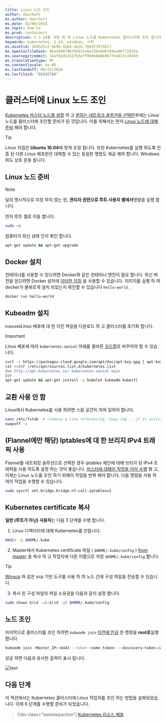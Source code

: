 ```yaml
---
title: Linux 노드 조인
author: daschott
ms.author: daschott
ms.date: 02/09/2018
ms.topic: how-to
ms.prod: containers
description: V 1.14를 사용 하 여 Linux 노드를 Kubernetes 클러스터에 조인 합니다.
keywords: kubernetes, 1.14, windows, 시작
ms.assetid: 3b05d2c2-4b9b-42b4-a61b-702df35f5b17
ms.openlocfilehash: 88ad448796702b3cebe71bb9d0189ea86f72635e
ms.sourcegitcommit: 1bafb5de322763e7f8b0e840b96774e813c39749
ms.translationtype: MT
ms.contentlocale: ko-KR
ms.lasthandoff: 06/22/2020
ms.locfileid: "85192780"
---
```

# <a name="joining-linux-nodes-to-a-cluster"></a>클러스터에 Linux 노드 조인

[Kubernetes 마스터 노드를 설정](creating-a-linux-master.md) 하 고 [원하는 네트워크 솔루션을 선택한](network-topologies.md)후에는 Linux 노드를 클러스터에 조인할 준비가 된 것입니다. 이를 위해서는 먼저 [Linux 노드에 대해 준비](joining-linux-workers.md#preparing-a-linux-node) 해야 합니다.
> [!tip]
> Linux 지침은 **Ubuntu 16.04**에 맞게 조정 됩니다. 또한 Kubernetes를 실행 하도록 인증 된 다른 Linux 배포판은 대체할 수 있는 동일한 명령도 제공 해야 합니다. Windows와도 상호 운용 됩니다.

## <a name="preparing-a-linux-node"></a>Linux 노드 준비

> [!NOTE]
> 달리 명시적으로 지정 하지 않는 한, **관리자 권한으로 루트 사용자 셸에서**명령을 실행 합니다.

먼저 루트 셸로 이동 합니다.

```bash
sudo –s
```

컴퓨터가 최신 상태 인지 확인 합니다.

```bash
apt-get update && apt-get upgrade
```

## <a name="install-docker"></a>Docker 설치

컨테이너를 사용할 수 있으려면 Docker와 같은 컨테이너 엔진이 필요 합니다. 최신 버전을 얻으려면 Docker 설치에 [이러한 지침](https://docs.docker.com/install/linux/docker-ce/ubuntu/) 을 사용할 수 있습니다. 이미지를 실행 하 여 docker가 올바르게 설치 되었는지 확인할 수 있습니다 `hello-world` .

```bash
docker run hello-world
```

## <a name="install-kubeadm"></a>Kubeadm 설치

`kubeadm`Linux 배포에 대 한 이진 파일을 다운로드 하 고 클러스터를 초기화 합니다.

> [!Important]
> Linux 배포에 따라 `kubernetes-xenial` 아래를 올바른 [코드명](https://wiki.ubuntu.com/Releases)로 바꾸어야 할 수 있습니다.

``` bash
curl -s https://packages.cloud.google.com/apt/doc/apt-key.gpg | apt-key add -
cat <<EOF >/etc/apt/sources.list.d/kubernetes.list
deb http://apt.kubernetes.io/ kubernetes-xenial main
EOF
apt-get update && apt-get install -y kubelet kubeadm kubectl
```

## <a name="disable-swap"></a>교환 사용 안 함

Linux에서 Kubernetes를 사용 하려면 스왑 공간이 꺼져 있어야 합니다.

``` bash
nano /etc/fstab  # (remove a line referencing 'swap.img' , if it exists)
swapoff -a
```

## <a name="flannel-only-enable-bridged-ipv4-traffic-to-iptables"></a>(Flannel에만 해당) Iptables에 대 한 브리지 IPv4 트래픽 사용

Flannel를 네트워킹 솔루션으로 선택한 경우 iptables 체인에 대해 브리지 된 IPv4 트래픽을 사용 하도록 설정 하는 것이 좋습니다. [마스터에 대해이 작업을 이미 수행](network-topologies.md#flannel-in-host-gateway-mode) 했 고, 이제는 Linux 노드를 조인 하기 위해이 작업을 반복 해야 합니다. 다음 명령을 사용 하 여이 작업을 수행할 수 있습니다.

``` bash
sudo sysctl net.bridge.bridge-nf-call-iptables=1
```

## <a name="copy-kubernetes-certificate"></a>Kubernetes certificate 복사

**일반 (루트가 아닌) 사용자**는 다음 3 단계를 수행 합니다.

1. Linux 디렉터리에 대해 Kubernetes를 만듭니다.

```bash
mkdir -p $HOME/.kube
```

2. Master에서 Kubernetes certificate 파일 ( `$HOME/.kube/config` ) [from master](./creating-a-linux-master.md#collect-cluster-information) 을 복사 하 고 작업자에 다른 이름으로 저장 `$HOME/.kube/config` 합니다.

> [!tip]
> [Winscp](https://winscp.net/eng/download.php) 와 같은 scp 기반 도구를 사용 하 여 노드 간에 구성 파일을 전송할 수 있습니다.

3. 복사 된 구성 파일의 파일 소유권을 다음과 같이 설정 합니다.

``` bash
sudo chown $(id -u):$(id -g) $HOME/.kube/config
```

## <a name="joining-node"></a>노드 조인

마지막으로 클러스터를 조인 하려면 `kubeadm join` [이전에 언급](./creating-a-linux-master.md#initialize-master) 한 명령을 **root로**실행 합니다.

```bash
kubeadm join <Master_IP>:6443 --token <some_token> --discovery-token-ca-cert-hash <some_hash>
```

성공 하면 다음과 유사한 출력이 표시 됩니다.

![text](./media/node-join.png)

## <a name="next-steps"></a>다음 단계

이 섹션에서는 Kubernetes 클러스터에 Linux 작업자를 조인 하는 방법을 살펴보았습니다. 이제 6 단계를 수행할 준비가 되었습니다.
> [!div class="nextstepaction"]
> [Kubernetes 리소스 배포](./deploying-resources.md)